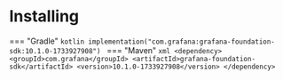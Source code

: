 # Installing

=== "Gradle"
    ```kotlin
    implementation("com.grafana:grafana-foundation-sdk:10.1.0-1733927908")
    ```
=== "Maven"
    ```xml
    <dependency>
        <groupId>com.grafana</groupId>
        <artifactId>grafana-foundation-sdk</artifactId>
        <version>10.1.0-1733927908</version>
    </dependency>
    ```
